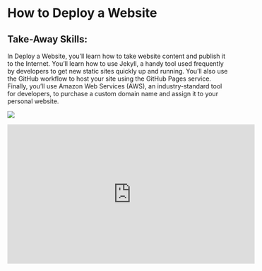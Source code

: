 # How to Deploy a Website

## Take-Away Skills:

In Deploy a Website, you’ll learn how to take website content and publish it to the Internet. You’ll learn how to use Jekyll, a handy tool used frequently by developers to get new static sites quickly up and running. You’ll also use the GitHub workflow to host your site using the GitHub Pages service. Finally, you’ll use Amazon Web Services (AWS), an industry-standard tool for developers, to purchase a custom domain name and assign it to your personal website.

![](<https://cdn.pixabay.com/photo/2016/12/28/09/36/web-1935737_1280.png>)<br>

<iframe width="560" height="315" src="https://www.youtube.com/embed/kvyWeTXCSKk" title="YouTube video player" frameborder="0" allow="accelerometer; autoplay; clipboard-write; encrypted-media; gyroscope; picture-in-picture" allowfullscreen=""></iframe>

<br>

